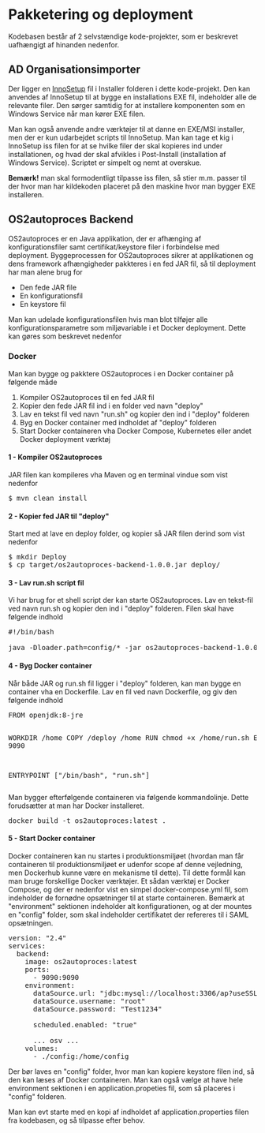 <h1>Pakketering og deployment</h1>
<p>
Kodebasen består af 2 selvstændige kode-projekter, som er beskrevet uafhængigt af hinanden nedenfor.
</p>

<h2>AD Organisationsimporter</h2>
<p>
Der ligger en <a href="https://jrsoftware.org/isinfo.php">InnoSetup</a> fil i Installer folderen i dette kode-projekt.
Den kan anvendes af InnoSetup til at bygge en installations EXE fil, indeholder alle de relevante filer.
Den sørger samtidig for at installere komponenten som en Windows Service når man kører EXE filen.
</p>

<p>
Man kan også anvende andre værktøjer til at danne en EXE/MSI installer, men der er kun udarbejdet scripts til InnoSetup. Man kan
tage et kig i InnoSetup iss filen for at se hvilke filer der skal kopieres ind under installationen, og hvad der skal afvikles
i Post-Install (installation af Windows Service). Scriptet er simpelt og nemt at overskue.
</p>

<p>
<b>Bemærk!</b> man skal formodentligt tilpasse iss filen, så stier m.m. passer til der hvor man har kildekoden placeret
på den maskine hvor man bygger EXE installeren.
</p>

<h2>OS2autoproces Backend</h2>
<p>
OS2autoproces er en Java applikation, der er afhænging af konfigurationsfiler samt certifikat/keystore filer i forbindelse med deployment.
Byggeprocessen for OS2autoproces sikrer at applikationen og dens framework afhængigheder pakkteres i en fed JAR fil, så til deployment
har man alene brug for
<ul>
  <li>Den fede JAR file</li>
  <li>En konfigurationsfil</li>
  <li>En keystore fil</li>
</ul>
</p>

<p>
Man kan udelade konfigurationsfilen hvis man blot tilføjer alle konfigurationsparametre som miljøvariable i et Docker deployment. Dette
kan gøres som beskrevet nedenfor
</p>

<h3>Docker</h3>
<p>
Man kan bygge og pakktere OS2autoproces i en Docker container på følgende måde

<ol>
  <li>Kompiler OS2autoproces til en fed JAR fil</li>
  <li>Kopier den fede JAR fil ind i en folder ved navn "deploy"</li>
  <li>Lav en tekst fil ved navn "run.sh" og kopier den ind i "deploy" folderen</li>
  <li>Byg en Docker container med indholdet af "deploy" folderen</li>
  <li>Start Docker containeren vha Docker Compose, Kubernetes eller andet Docker deployment værktøj</li>
</ol>
</p>

<h4>1 - Kompiler OS2autoproces</h4>
<p>
JAR filen kan kompileres vha Maven og en terminal vindue som vist nedenfor
<pre>
$ mvn clean install
</pre>
</p>
  
<h4>2 - Kopier fed JAR til "deploy"</h4>
<p>
Start med at lave en deploy folder, og kopier så JAR filen derind som vist nedenfor
<pre>
$ mkdir Deploy
$ cp target/os2autoproces-backend-1.0.0.jar deploy/
</pre>
</p>
  
<h4>3 - Lav run.sh script fil</h4>
<p>
Vi har brug for et shell script der kan starte OS2autoproces. Lav en tekst-fil ved navn run.sh og kopier den ind i "deploy" folderen. Filen skal have følgende indhold

<pre>
#!/bin/bash

java -Dloader.path=config/* -jar os2autoproces-backend-1.0.0.jar
</pre>
</p>
  
<h4>4 - Byg Docker container</h4>
<p>
Når både JAR og run.sh fil ligger i "deploy" folderen, kan man bygge en container vha en Dockerfile. Lav en fil ved navn Dockerfile, og giv den følgende indhold
<pre>
FROM openjdk:8-jre

WORKDIR /home
COPY /deploy /home
RUN chmod +x /home/run.sh
EXPOSE 9090

ENTRYPOINT ["/bin/bash", "run.sh"]
</pre>
</p>

<p>
Man bygger efterfølgende containeren via følgende kommandolinje. Dette forudsætter at man har Docker installeret.
  
<pre>
docker build -t os2autoproces:latest .
</pre>
</p>
  
<h4>5 - Start Docker container</h4>
<p>
Docker containeren kan nu startes i produktionsmiljøet (hvordan man får containeren til produktionsmiljøet er udenfor scope af denne vejledning, men Dockerhub kunne være en mekanisme til dette). Til dette formål kan man bruge forskellige Docker værktøjer. Et sådan værktøj er Docker Compose, og der er nedenfor vist en simpel docker-compose.yml fil, som indeholder de fornødne opsætninger til at starte containeren. Bemærk at "environment" sektionen indeholder alt konfigurationen, og at der mountes en "config" folder, som skal indeholder certifikatet der refereres til i SAML opsætningen.
  
<pre>
version: "2.4"
services:
  backend:
    image: os2autoproces:latest
    ports:
      - 9090:9090
    environment:
      dataSource.url: "jdbc:mysql://localhost:3306/ap?useSSL=false"
      dataSource.username: "root"
      dataSource.password: "Test1234"

      scheduled.enabled: "true"

      ... osv ...
    volumes:
      - ./config:/home/config
</pre>
</p>

<p>
Der bør laves en "config" folder, hvor man kan kopiere keystore filen ind, så den kan læses af Docker containeren. Man kan også vælge at have hele environment sektionen i en application.propeties fil, som så placeres i "config" folderen.
</p>

<p>
Man kan evt starte med en kopi af indholdet af application.properties filen fra kodebasen, og så tilpasse efter behov.
</p>
